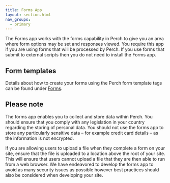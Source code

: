```yaml
---
title: Forms App
layout: section.html
nav_groups:
  - primary
---
```


The Forms app works with the forms capability in Perch to give you an area where form options may be set and responses viewed. You require this app if you are using forms that will be processed by Perch. If you use forms that submit to external scripts then you do not need to install the Forms app.

## Form templates

Details about how to create your forms using the Perch form template
tags can be found under [Forms](/docs/form/template-tags/).

## Please note

The forms app enables you to collect and store data within Perch. You should ensure that you comply with any legislation in your country regarding the storing of personal data. You should not use the forms app to store any particularly sensitive data – for example credit card details – as the information is not encrypted.

If you are allowing users to upload a file when they complete a form on your site, ensure that the file is uploaded to a location above the root of your site. This will ensure that users cannot upload a file that they are then able to run from a web browser. We have endeavored to develop the forms app to avoid as many security issues as possible however best practices should also be considered when developing your site.
